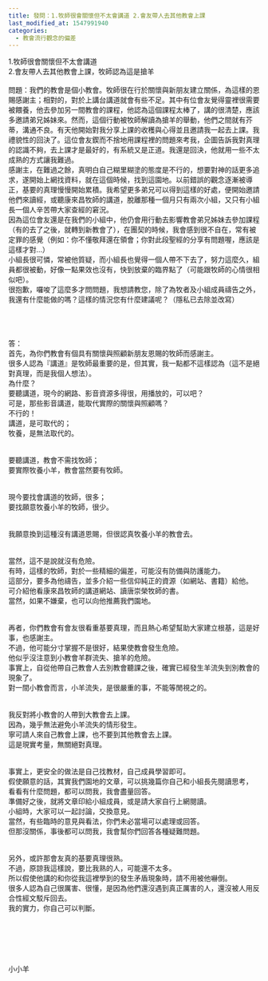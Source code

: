 ```yaml
---
title: 發問：1.牧師很會關懷但不太會講道 2.會友帶人去其他教會上課
last_modified_at: 1547991940
categories:
  - 教會流行觀念的偏差
---
```


1.牧師很會關懷但不太會講道 <br>2.會友帶人去其他教會上課，牧師認為這是搶羊<br><!--more--><br>問題：我們的教會是個小教會。牧師很在行於關懷與新朋友建立關係，為這樣的恩賜感謝主；相對的，對於上講台講道就會有些不足。其中有位會友覺得靈裡很需要被餵養，他去參加另一間教會的課程，他認為這個課程太棒了，講的很清楚，應該多邀請弟兄姊妹來。然而，這個行動被牧師解讀為搶羊的舉動，他們之間就有芥蒂，溝通不良。有天他開始對我分享上課的收穫與心得並且邀請我一起去上課。我禮貌性的回決了。這位會友鍥而不捨地用課程裡的問題來考我，企圖告訴我對真理的認識不夠，去上課才是最好的，有系統又是正道。我還是回決，他就用一些不太成熟的方式讓我難過。<br>       感謝主，在難過之餘，真明白自己糊里糊塗的態度是不行的，想要對神的話更多追求，遂開始上網找資料，就在這個時候，找到這園地。以前錯誤的觀念逐漸被導正，基要的真理慢慢開始累積。我希望更多弟兄可以得到這樣的好處，便開始邀請他們來讀經，或聽康來昌牧師的講道，脫離那種一個月只有兩次小組，又只有小組長一個人辛苦帶大家查經的窘況。<br>       因為這位會友還是在我們的小組中，他仍會用行動去影響教會弟兄姊妹去參加課程（有的去了之後，就轉到新教會了），在團契的時候，我會感到很不自在，常有被定罪的感覺（例如：你不懂敬拜還在領會；你對此段聖經的分享有問題喔，應該是這樣才對…）<br>        小組長很可憐，常被他質疑，而小組長也覺得一個人帶不下去了，努力這麼久，組員都很被動，好像一點果效也沒有，快到放棄的臨界點了（可能跟牧師的心情很相似吧）。<br>很抱歉，囉唆了這麼多才問問題，我想請教您，除了為牧者及小組成員禱告之外，<br>我還有什麼能做的嗎？這樣的情況您有什麼建議呢？（隱私已去除並改寫）<br> <br><br><br><br>答：<br>首先，為你們教會有個具有關懷與照顧新朋友恩賜的牧師而感謝主。<br>很多人認為『講道』是牧師最重要的是，但其實，我一點都不這樣認為（這不是絕對真理，而是我個人想法）。<br>為什麼？<br>要聽講道，現今的網路、影音資源多得很，用播放的，可以吧？<br>可是，那些影音講道，能取代實際的關懷與照顧嗎？<br>不行的！<br>講道，是可取代的；<br>牧養，是無法取代的。<br> <br><br>要聽講道，教會不需找牧師；<br>要實際牧養小羊，教會當然要有牧師。<br> <br><br>現今要找會講道的牧師，很多；<br>要找願意牧養小羊的牧師，很少。<br> <br><br>我願意換到這種沒有講道恩賜，但很認真牧養小羊的教會去。<br> <br><br>當然，這不是說就沒有危險。<br>有時，這樣的牧師，對於一些精細的偏差，可能沒有防備與防護能力。<br>這部分，要多為他禱告，並多介紹一些信仰純正的資源（如網站、書籍）給他。<br>可介紹他看康來昌牧師的講道網站、讀唐崇榮牧師的書。<br>當然，如果不嫌棄，也可以向他推薦我們園地。<br> <br> <br>再者，你們教會有會友很看重基要真理，而且熱心希望幫助大家建立根基，這是好事，也感謝主。<br>不過，他可能分寸掌握不是很好，結果使教會發生危險。<br>他似乎沒注意到小教會羊群流失、搶羊的危險。<br>事實上，自從他帶自己教會人去別教會聽課之後，確實已經發生羊流失到別教會的現象了。<br>對一間小教會而言，小羊流失，是很嚴重的事，不能等閒視之的。<br> <br><br>我反對將小教會的人帶到大教會去上課。<br>因為，幾乎無法避免小羊流失的情形發生。<br>寧可請人來自己教會上課，也不要到其他教會去上課。<br>這是現實考量，無關絕對真理。<br> <br><br>事實上，更安全的做法是自己找教材，自己成員學習即可。<br>假使願意的話，其實我們園地的文章，可以挑幾篇你自己和小組長先閱讀思考，<br>看看有什麼問題，都可以問我，我會盡量回答。<br>準備好之後，就將文章印給小組成員，或是請大家自行上網閱讀。<br>小組時，大家可以一起討論，交換意見。<br>當然，有些臨時的意見與看法，你們未必當場可以處理或回答。<br>但那沒關係，事後都可以問我，我會幫你們回答各種疑難問題。<br> <br><br>另外，或許那會友真的基要真理很熟。<br>不過，原諒我這樣說，要比我熟的人，可能還不太多。<br>所以假使他講的和你從我這裡學到的發生矛盾現象時，請不用被他嚇倒。<br>很多人認為自己很厲害、很懂，是因為他們還沒遇到真正厲害的人，還沒被人用反合性經文駁斥回去。<br>我的實力，你自己可以判斷。<br> <br><br><br><br><br><br>小小羊<br><br><br><br><br><br><br><br>
